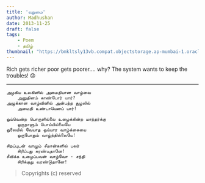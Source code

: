 ```yaml
---
title: 'வறுமை'
author: Madhushan
date: 2013-11-25
draft: false
tags:
    - Poem
    - தமிழ்
thumbnail: "https://bmkltsly13vb.compat.objectstorage.ap-mumbai-1.oraclecloud.com/cdn.dailymirror.lk/assets/uploads/image_5ab079dc0c.jpg"
---
```


Rich gets richer poor gets poorer.... why? The system wants to keep the troubles! <span class="emojify">:disappointed:</span> 

---------

    அழகிய உலகினில் அமைதியான வாழ்வை
        அனுதினம் காண்போர் யார்?
    அழுக்கான வாழ்வினில் அன்பற்ற சூழலில்
        அமைதி உண்டாயெனப் பார்!

    ஓய்வென்ற பொருளில்லை உழைக்கின்ற மாந்தர்க்கு
        ஒருநாளும் பொய்யில்லையே
    ஓலையில் வேயாத ஒய்யார வாழ்க்கையை
        ஒருபோதும் வாழ்ந்தில்லையே!

    சிறப்புடன் வாழும் சீமான்களில் பலர்
        சிரிப்பது சுரண்டிதானே!
    சீவிக்க உழைப்பவன் வாழ்வோ - சந்தி 
        சிரிக்குது வரண்டுதானே!

>Copyrights (c) reserved